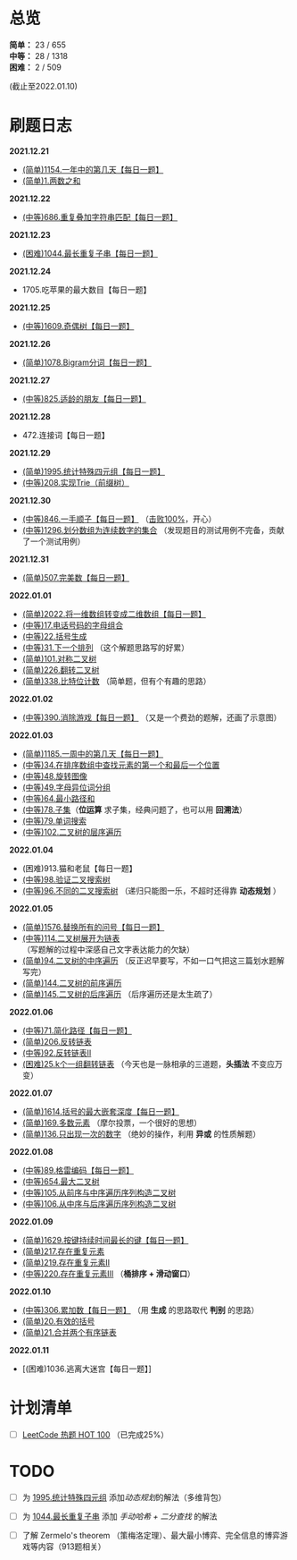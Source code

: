 # 总览
**简单：** 23 / 655<br>
**中等：** 28 / 1318<br>
**困难：** 2 / 509

(截止至2022.01.10)

# 刷题日志
**2021.12.21**
- [(简单)1154.一年中的第几天【每日一题】](solutions/1154.一年中的第几天.md) 
- [(简单)1.两数之和](solutions/1.两数之和.md)

**2021.12.22**
- [(中等)686.重复叠加字符串匹配【每日一题】](solutions/686.重复叠加字符串匹配.md)

**2021.12.23**
- [(困难)1044.最长重复子串【每日一题】](solutions/1044.最长重复子串.md)

**2021.12.24**
- 1705.吃苹果的最大数目【每日一题】

**2021.12.25**
- [(中等)1609.奇偶树【每日一题】](solutions/1609.奇偶树.md)

**2021.12.26**
- [(简单)1078.Bigram分词【每日一题】](solutions/1078.Bigram分词.md)

**2021.12.27**
- [(中等)825.适龄的朋友【每日一题】](solutions/825.适龄的朋友.md)

**2021.12.28**
- 472.连接词【每日一题】

**2021.12.29**
- [(简单)1995.统计特殊四元组【每日一题】](solutions/1995.统计特殊四元组.md)
- [(中等)208.实现Trie（前缀树）](solutions/208.实现Trie（前缀树）.md)

**2021.12.30**
- [(中等)846.一手顺子【每日一题】](solutions/846.一手顺子.md) （[击败100%](assets/846题击败100%.png)，开心）
- [(中等)1296.划分数组为连续数字的集合](solutions/1296.划分数组为连续数字的集合.md) （发现题目的测试用例不完备，贡献了一个测试用例）

**2021.12.31**
- [(简单)507.完美数【每日一题】](solutions/507.完美数.md)

**2022.01.01**
- [(简单)2022.将一维数组转变成二维数组【每日一题】](solutions/2022.将一维数组转变成二维数组.md)
- [(中等)17.电话号码的字母组合](solutions/17.电话号码的字母组合.md)
- [(中等)22.括号生成](solutions/22.括号生成.md)
- [(中等)31.下一个排列](solutions/31.下一个排列.md) （这个解题思路写的好累）
- [(简单)101.对称二叉树](solutions/101.对称二叉树.md)
- [(简单)226.翻转二叉树](solutions/226.翻转二叉树.md)
- [(简单)338.比特位计数](solutions/338.比特位计数.md) （简单题，但有个有趣的思路）

**2022.01.02**
- [(中等)390.消除游戏【每日一题】](solutions/390.消除游戏.md) （又是一个费劲的题解，还画了示意图）

**2022.01.03**
- [(简单)1185.一周中的第几天【每日一题】](solutions/1185.一周中的第几天.md)
- [(中等)34.在排序数组中查找元素的第一个和最后一个位置](solutions/34.在排序数组中查找元素的第一个和最后一个位置.md)
- [(中等)48.旋转图像](solutions/48.旋转图像.md)
- [(中等)49.字母异位词分组](solutions/49.字母异位词分组.md)
- [(中等)64.最小路径和](solutions/64.最小路径和.md)
- [(中等)78.子集](solutions/78.子集.md)（**位运算** 求子集，经典问题了，也可以用 **回溯法**）
- [(中等)79.单词搜索](solutions/79.单词搜索.md)
- [(中等)102.二叉树的层序遍历](solutions/102.二叉树的层序遍历.md)

**2022.01.04**
- (困难)913.猫和老鼠【每日一题】
- [(中等)98.验证二叉搜索树](solutions/98.验证二叉搜索树.md)
- [(中等)96.不同的二叉搜索树](solutions/96.不同的二叉搜索树.md) （递归只能图一乐，不超时还得靠 **动态规划** ）

**2022.01.05**
- [(简单)1576.替换所有的问号【每日一题】](solutions/1576.替换所有的问号.md)
- [(中等)114.二叉树展开为链表](solutions/114.二叉树展开为链表.md) （写题解的过程中深感自己文字表达能力的欠缺）
- [(简单)94.二叉树的中序遍历](solutions/94.二叉树的中序遍历.md) （反正迟早要写，不如一口气把这三篇划水题解写完）
- [(简单)144.二叉树的前序遍历](solutions/144.二叉树的前序遍历.md)
- [(简单)145.二叉树的后序遍历](solutions/145.二叉树的后序遍历.md) （后序遍历还是太生疏了）

**2022.01.06**
- [(中等)71.简化路径【每日一题】](solutions/71.简化路径.md)
- [(简单)206.反转链表](solutions/206.反转链表.md)
- [(中等)92.反转链表II](solutions/92.反转链表II.md)
- [(困难)25.k个一组翻转链表](solutions/25.k个一组翻转链表.md) （今天也是一脉相承的三道题，**头插法** 不变应万变）

**2022.01.07**
- [(简单)1614.括号的最大嵌套深度【每日一题】](solutions/1614.括号的最大嵌套深度.md)
- [(简单)169.多数元素](solutions/169.多数元素.md) （摩尔投票，一个很好的思想）
- [(简单)136.只出现一次的数字](solutions/136.只出现一次的数字.md) （绝妙的操作，利用 **异或** 的性质解题）

**2022.01.08**
- [(中等)89.格雷编码【每日一题】](solutions/89.格雷编码.md)
- [(中等)654.最大二叉树](solutions/654.最大二叉树.md)
- [(中等)105.从前序与中序遍历序列构造二叉树](solutions/105.从前序与中序遍历序列构造二叉树.md)
- [(中等)106.从中序与后序遍历序列构造二叉树](solutions/106.从中序与后序遍历序列构造二叉树.md)

**2022.01.09**
- [(简单)1629.按键持续时间最长的键【每日一题】](solutions/1629.按键持续时间最长的键.md)
- [(简单)217.存在重复元素](solutions/217.存在重复元素.md)
- [(简单)219.存在重复元素II](solutions/219.存在重复元素II.md)
- [(中等)220.存在重复元素III](solutions/220.存在重复元素III.md) （**桶排序 + 滑动窗口**）

**2022.01.10**
- [(中等)306.累加数【每日一题】](solutions/306.累加数.md) （用 **生成** 的思路取代 **判别** 的思路）
- [(简单)20.有效的括号](solutions/20.有效的括号.md)
- [(简单)21.合并两个有序链表](solutions/21.合并两个有序链表.md)

**2022.01.11**
- [(困难)1036.逃离大迷宫【每日一题】]


# 计划清单
- [ ] [LeetCode 热题 HOT 100](plan_list/Hot_100.md) （已完成25%）


# TODO
- [ ] 为 [1995.统计特殊四元组](solutions/1995.统计特殊四元组.md) 添加*动态规划*的解法（多维背包）
- [ ] 为 [1044.最长重复子串](solutions/1044.最长重复子串.md) 添加 *手动哈希 + 二分查找* 的解法
- [ ] 了解 Zermelo's theorem （策梅洛定理）、最大最小博弈、完全信息的博弈游戏等内容（913题相关）

